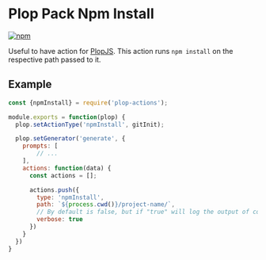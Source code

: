 # Plop Pack Npm Install

[![npm](https://img.shields.io/npm/v/plop-pack-npm-install.svg)](https://www.npmjs.com/package/plop-pack-npm-install)

Useful to have action for [PlopJS](https://github.com/plopjs/plop). This action runs `npm install` on the respective path passed to it.

## Example

```javascript
const {npmInstall} = require('plop-actions');

module.exports = function(plop) {
  plop.setActionType('npmInstall', gitInit);

  plop.setGenerator('generate', {
    prompts: [
        // ...
    ],
    actions: function(data) {
      const actions = [];

      actions.push({
        type: 'npmInstall',
        path: `${process.cwd()}/project-name/`,
        // By default is false, but if "true" will log the output of commands
        verbose: true
      })
    }
  })
}
```
